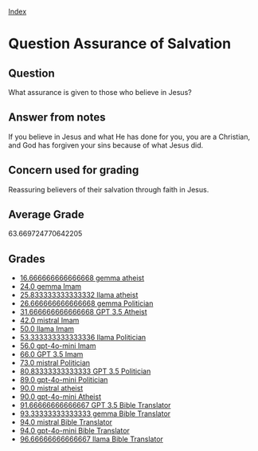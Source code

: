 
[Index](../../index.md)
# Question Assurance of Salvation
## Question
What assurance is given to those who believe in Jesus?

## Answer from notes
If you believe in Jesus and what He has done for you, you are a Christian, and God has forgiven your sins because of what Jesus did.

## Concern used for grading
Reassuring believers of their salvation through faith in Jesus.

## Average Grade
63.669724770642205

## Grades
 * [16.666666666666668 gemma atheist](../answers/gemma_atheist/Assurance_of_Salvation.md)
 * [24.0 gemma Imam](../answers/gemma_Imam/Assurance_of_Salvation.md)
 * [25.833333333333332 llama atheist](../answers/llama_atheist/Assurance_of_Salvation.md)
 * [26.666666666666668 gemma Politician](../answers/gemma_Politician/Assurance_of_Salvation.md)
 * [31.666666666666668 GPT 3.5 Atheist](../answers/GPT_3.5_Atheist/Assurance_of_Salvation.md)
 * [42.0 mistral Imam](../answers/mistral_Imam/Assurance_of_Salvation.md)
 * [50.0 llama Imam](../answers/llama_Imam/Assurance_of_Salvation.md)
 * [53.333333333333336 llama Politician](../answers/llama_Politician/Assurance_of_Salvation.md)
 * [56.0 gpt-4o-mini Imam](../answers/gpt-4o-mini_Imam/Assurance_of_Salvation.md)
 * [66.0 GPT 3.5 Imam](../answers/GPT_3.5_Imam/Assurance_of_Salvation.md)
 * [73.0 mistral Politician](../answers/mistral_Politician/Assurance_of_Salvation.md)
 * [80.83333333333333 GPT 3.5 Politician](../answers/GPT_3.5_Politician/Assurance_of_Salvation.md)
 * [89.0 gpt-4o-mini Politician](../answers/gpt-4o-mini_Politician/Assurance_of_Salvation.md)
 * [90.0 mistral atheist](../answers/mistral_atheist/Assurance_of_Salvation.md)
 * [90.0 gpt-4o-mini Atheist](../answers/gpt-4o-mini_Atheist/Assurance_of_Salvation.md)
 * [91.66666666666667 GPT 3.5 Bible Translator](../answers/GPT_3.5_Bible_Translator/Assurance_of_Salvation.md)
 * [93.33333333333333 gemma Bible Translator](../answers/gemma_Bible_Translator/Assurance_of_Salvation.md)
 * [94.0 mistral Bible Translator](../answers/mistral_Bible_Translator/Assurance_of_Salvation.md)
 * [94.0 gpt-4o-mini Bible Translator](../answers/gpt-4o-mini_Bible_Translator/Assurance_of_Salvation.md)
 * [96.66666666666667 llama Bible Translator](../answers/llama_Bible_Translator/Assurance_of_Salvation.md)

